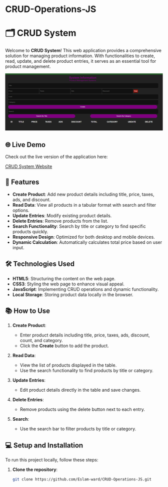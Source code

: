 # CRUD-Operations-JS
# 🗂️ CRUD System

Welcome to **CRUD System**! This web application provides a comprehensive solution for managing product information. With functionalities to create, read, update, and delete product entries, it serves as an essential tool for product management.

![CRUD System Screenshot](https://github.com/Eslam-ward/CRUD-Operations-JS/blob/main/image.png)

## 🌐 Live Demo

Check out the live version of the application here:

[CRUD System Website](https://eslam-ward.github.io/My-Recipes/)

## 🚀 Features

- **Create Product**: Add new product details including title, price, taxes, ads, and discount.
- **Read Data**: View all products in a tabular format with search and filter options.
- **Update Entries**: Modify existing product details.
- **Delete Entries**: Remove products from the list.
- **Search Functionality**: Search by title or category to find specific products quickly.
- **Responsive Design**: Optimized for both desktop and mobile devices.
- **Dynamic Calculation**: Automatically calculates total price based on user input.

## 🛠️ Technologies Used

- **HTML5**: Structuring the content on the web page.
- **CSS3**: Styling the web page to enhance visual appeal.
- **JavaScript**: Implementing CRUD operations and dynamic functionality.
- **Local Storage**: Storing product data locally in the browser.


## 📚 How to Use

1. **Create Product**:
   - Enter product details including title, price, taxes, ads, discount, count, and category.
   - Click the **Create** button to add the product.

2. **Read Data**:
   - View the list of products displayed in the table.
   - Use the search functionality to find products by title or category.

3. **Update Entries**:
   - Edit product details directly in the table and save changes.

4. **Delete Entries**:
   - Remove products using the delete button next to each entry.

5. **Search**:
   - Use the search bar to filter products by title or category.

## 💻 Setup and Installation

To run this project locally, follow these steps:

1. **Clone the repository**:
   ```bash
   git clone https://github.com/Eslam-ward/CRUD-Operations-JS.git
